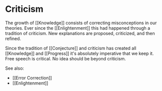 # Criticism
The growth of [[Knowledge]] consists of correcting misconceptions in our theories. Ever since the [[Enlightenment]] this had happened through a tradition of criticism. New explanations are proposed, criticized, and then refined.

Since the tradition of [[Conjecture]] and criticism has created all [[Knowledge]] and [[Progress]] it's absolutely imperative that we keep it. Free speech is critical. No idea should be beyond criticism.

See also:

- [[Error Correction]]
- [[Enlightenment]]